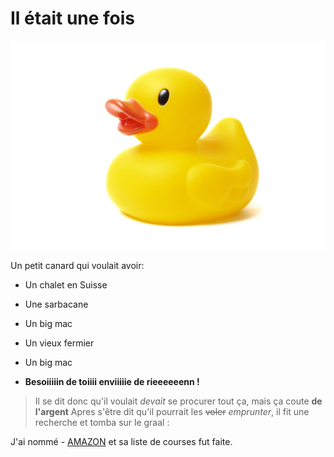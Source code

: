 
 # Il était une fois
![GitHub Logo](canard_de_bain.jpg)

Un petit canard qui voulait avoir:

* Un chalet en Suisse
* Une sarbacane

* Un big mac
* Un vieux fermier


* Un big mac
* **Besoiiiiin de toiiii enviiiiie de rieeeeeenn !**

> Il se dit donc qu'il voulait *devait* se procurer tout ça, mais ça coute **de l'argent**
> Apres s'être dit qu'il pourrait les ~~voler~~ *emprunter*, il fit une recherche et tomba sur le graal :

J'ai nommé - [AMAZON](https://www.google.com/url?sa=t&rct=j&q=&esrc=s&source=web&cd=6&ved=2ahUKEwi5_YfhrLHiAhVMCewKHQIDD0oQwqsBMAV6BAgIEAc&url=https%3A%2F%2Fwww.youtube.com%2Fwatch%3Fv%3DdQw4w9WgXcQ&usg=AOvVaw0aHtehaphMhOCAkCydRLZU) et sa liste de courses fut faite.
